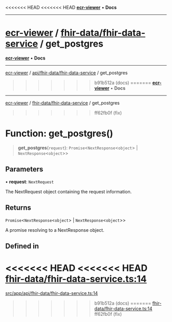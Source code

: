 <<<<<<< HEAD
<<<<<<< HEAD
[**ecr-viewer**](../../../README.md) • **Docs**

***

[ecr-viewer](../../../README.md) / [fhir-data/fhir-data-service](../README.md) / get\_postgres
=======
[**ecr-viewer**](../../../../README.md) • **Docs**

***

[ecr-viewer](../../../../README.md) / [api/fhir-data/fhir-data-service](../README.md) / get\_postgres
>>>>>>> b91b512a (docs)
=======
[**ecr-viewer**](../../../README.md) • **Docs**

***

[ecr-viewer](../../../README.md) / [fhir-data/fhir-data-service](../README.md) / get\_postgres
>>>>>>> ff62fb0f (fix)

# Function: get\_postgres()

> **get\_postgres**(`request`): `Promise`\<`NextResponse`\<`object`\> \| `NextResponse`\<`object`\>\>

## Parameters

• **request**: `NextRequest`

The NextRequest object containing the request information.

## Returns

`Promise`\<`NextResponse`\<`object`\> \| `NextResponse`\<`object`\>\>

A promise resolving to a NextResponse object.

## Defined in

<<<<<<< HEAD
<<<<<<< HEAD
[fhir-data/fhir-data-service.ts:14](https://github.com/CDCgov/phdi/blob/dbe13517da6c10296fb0f8b7c72a5ebb1d47f2c7/containers/ecr-viewer/src/app/api/fhir-data/fhir-data-service.ts#L14)
=======
[src/app/api/fhir-data/fhir-data-service.ts:14](https://github.com/CDCgov/phdi/blob/55d1a87d29da9da2522ba2a73bc122cba666b133/containers/ecr-viewer/src/app/api/fhir-data/fhir-data-service.ts#L14)
>>>>>>> b91b512a (docs)
=======
[fhir-data/fhir-data-service.ts:14](https://github.com/CDCgov/phdi/blob/dbe13517da6c10296fb0f8b7c72a5ebb1d47f2c7/containers/ecr-viewer/src/app/api/fhir-data/fhir-data-service.ts#L14)
>>>>>>> ff62fb0f (fix)
